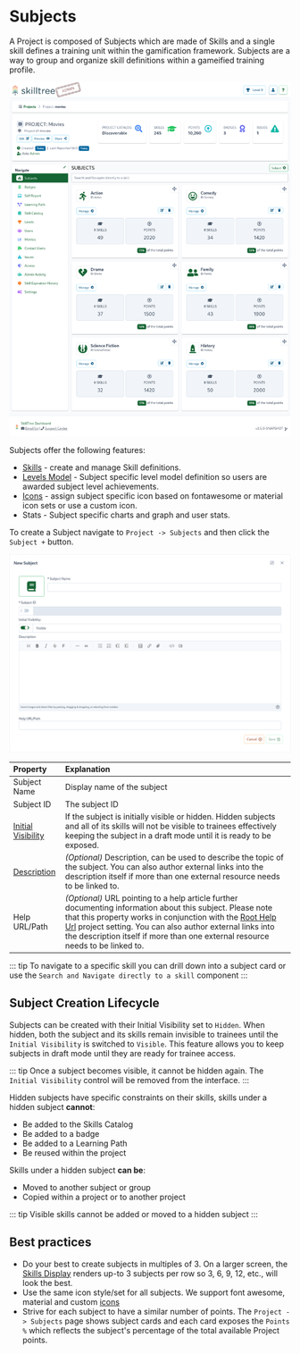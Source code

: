 # Subjects

A Project is composed of Subjects which are made of Skills and a single skill defines a training unit within the gamification framework. 
Subjects are a way to group and organize skill definitions within a gameified training profile. 

![SkillTree Dashboard Subjects](../../screenshots/admin/page-subjects.png)

Subjects offer the following features: 

- [Skills](/dashboard/user-guide/skills.html) - create and manage Skill definitions.
- [Levels Model](/dashboard/user-guide/levels.html) - Subject specific level model definition so users are awarded subject level achievements.
- [Icons](/dashboard/user-guide/icons.html) - assign subject specific icon based on fontawesome or material icon sets or use a custom icon. 
- Stats - Subject specific charts and graph and user stats. 
 
To create a Subject navigate to ``Project -> Subjects`` and then click the ``Subject +`` button.

![SkillTree New Subject](../../screenshots/admin/modal-subjects-new_subject.png)

| Property                                                                              | Explanation                                                                                                                                                                                                                                                                                                                                                                       | 
|:--------------------------------------------------------------------------------------|:----------------------------------------------------------------------------------------------------------------------------------------------------------------------------------------------------------------------------------------------------------------------------------------------------------------------------------------------------------------------------------| 
| Subject Name                                                                          | Display name of the subject                                                                                                                                                                                                                                                                                                                                                       |
| Subject ID                                                                            | The subject ID                                                                                                                                                                                                                                                                                                                                                                    |
| [Initial Visibility](/dashboard/user-guide/subjects.html#subject-creation-lifecycle)  | If the subject is initially visible or hidden. Hidden subjects and all of its skills will not be visible to trainees effectively keeping the subject in a draft mode until it is ready to be exposed.                                                                                                                                                                             |
| [Description](/dashboard/user-guide/rich-text-editor.html)                            | *(Optional)* Description, can be used to describe the topic of the subject. You can also author external links into the description itself if more than one external resource needs to be linked to.                                                                                                                                                                              |
| Help URL/Path                                                                         | *(Optional)* URL pointing to a help article further documenting information about this subject. Please note that this property works in conjunction with the [Root Help Url](/dashboard/user-guide/projects.html#setting-root-help-url) project setting. You can also author external links into the description itself if more than one external resource needs to be linked to. |

::: tip
To navigate to a specific skill you can drill down into a subject card or use the ``Search and Navigate directly to a skill`` component
:::

## Subject Creation Lifecycle <since project="skills-service" version="3.6" />

Subjects can be created with their Initial Visibility set to ``Hidden``. When hidden, both the subject and its skills
remain invisible to trainees until the ``Initial Visibility`` is switched to ``Visible``. This feature allows you to
keep subjects in draft mode until they are ready for trainee access.

::: tip
Once a subject becomes visible, it cannot be hidden again. The `Initial Visibility` control will be removed from the
interface.
:::

Hidden subjects have specific constraints on their skills, skills under a hidden subject **cannot**:
- Be added to the Skills Catalog
- Be added to a badge
- Be added to a Learning Path
- Be reused within the project

Skills under a hidden subject **can be**:

- Moved to another subject or group
- Copied within a project or to another project

::: tip
Visible skills cannot be added or moved to a hidden subject
:::

## Best practices   
- Do your best to create subjects in multiples of 3. On a larger screen, the [Skills Display](/skills-client/#skills-display) renders up-to 3 subjects per row so 3, 6, 9, 12, etc., will look the best.
- Use the same icon style/set for all subjects. We support font awesome, material and custom [icons](/dashboard/user-guide/icons.html) 
- Strive for each subject to have a similar number of points. The ``Project -> Subjects`` page shows subject cards and each card exposes the ``Points %`` which reflects the subject's percentage of the total available Project points. 
